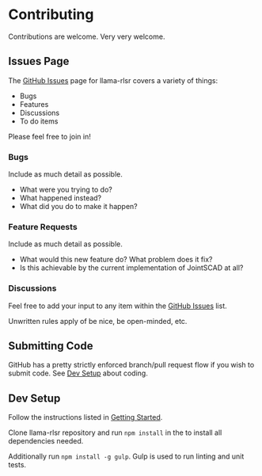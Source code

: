 # Contributing

Contributions are welcome. Very very welcome.

## Issues Page

The [GitHub Issues](https://github.com/HopefulLlama/llama-rlsr/issues) page for llama-rlsr covers a variety of things:
- Bugs
- Features
- Discussions
- To do items

Please feel free to join in!

### Bugs
Include as much detail as possible. 
- What were you trying to do? 
- What happened instead? 
- What did you do to make it happen?

### Feature Requests
Include as much detail as possible. 
- What would this new feature do? What problem does it fix?
- Is this achievable by the current implementation of JointSCAD at all?

### Discussions
Feel free to add your input to any item within the [GitHub Issues](https://github.com/HopefulLlama/llama-rlsr/issues) list.

Unwritten rules apply of be nice, be open-minded, etc.

## Submitting Code
GitHub has a pretty strictly enforced branch/pull request flow if you wish to submit code. See [Dev Setup](#dev-setup) about coding.

## Dev Setup
Follow the instructions listed in [Getting Started](../../..#getting-started).

Clone llama-rlsr repository and run `npm install` in the to install all dependencies needed.

Additionally run `npm install -g gulp`. Gulp is used to run linting and unit tests.